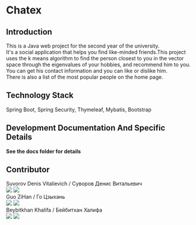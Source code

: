 # Chatex

## Introduction

This is a Java web project for the second year of the university.  
It's a social application that helps you find like-minded friends.This project uses the k means algorithm to find the person closest to you in the vector space through the eigenvalues of your hobbies, and recommend him to you.  
You can get his contact information and you can like or dislike him.  
There is also a list of the most popular people on the home page.  

## Technology Stack

Spring Boot, Spring Security, Thymeleaf, Mybatis, Bootstrap  

## Development Documentation And Specific Details

**See the docs folder for details**

## Contributor

Suvorov Denis Vitalievich / Суворов Денис Витальевич  
![](https://img.shields.io/badge/VK-denissvvv-green)
![](https://img.shields.io/badge/mail-erkobraxx%40gmail.com-blue)  
Guo ZiHan / Го Цзыхань  
![](https://img.shields.io/badge/VK-zjjhgzh-green)
![](https://img.shields.io/badge/mail-zjjhgzh%40gmail.com-blue)  
Beybitkhan Khalifa / Бейбитхан Халифа  
![](https://img.shields.io/badge/VK-domogifa-green)
![](https://img.shields.io/badge/mail-ifaa%40niuitmo.ru-blue)  

